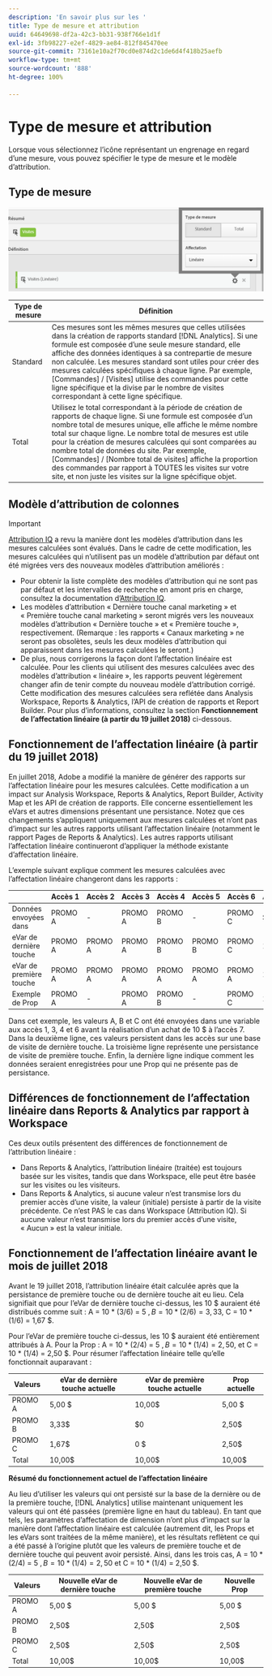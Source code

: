 ```yaml
---
description: 'En savoir plus sur les '
title: Type de mesure et attribution
uuid: 64649698-df2a-42c3-bb31-938f766e1d1f
exl-id: 3fb98227-e2ef-4829-ae84-812f845470ee
source-git-commit: 73161e10a2f70cd0e874d2c1de6d4f418b25aefb
workflow-type: tm+mt
source-wordcount: '888'
ht-degree: 100%

---
```


# Type de mesure et attribution

Lorsque vous sélectionnez l’icône représentant un engrenage en regard d’une mesure, vous pouvez spécifier le type de mesure et le modèle d’attribution.

## Type de mesure

![](assets/cm_type_alloc.png)

| Type de mesure | Définition |
|---|---|
| Standard | Ces mesures sont les mêmes mesures que celles utilisées dans la création de rapports standard [!DNL Analytics]. Si une formule est composée d’une seule mesure standard, elle affiche des données identiques à sa contrepartie de mesure non calculée. Les mesures standard sont utiles pour créer des mesures calculées spécifiques à chaque ligne. Par exemple, [Commandes] / [Visites] utilise des commandes pour cette ligne spécifique et la divise par le nombre de visites correspondant à cette ligne spécifique. |
| Total | Utilisez le total correspondant à la période de création de rapports de chaque ligne. Si une formule est composée d’un nombre total de mesures unique, elle affiche le même nombre total sur chaque ligne. Le nombre total de mesures est utile pour la création de mesures calculées qui sont comparées au nombre total de données du site. Par exemple, [Commandes] / [Nombre total de visites] affiche la proportion des commandes par rapport à TOUTES les visites sur votre site, et non juste les visites sur la ligne spécifique objet. |

## Modèle d’attribution de colonnes

>[!IMPORTANT]
>
>[Attribution IQ](https://experienceleague.adobe.com/docs/analytics/analyze/analysis-workspace/panels/attribution/attribution.html) a revu la manière dont les modèles dʼattribution dans les mesures calculées sont évalués. Dans le cadre de cette modification, les mesures calculées qui n’utilisent pas un modèle d’attribution par défaut ont été migrées vers des nouveaux modèles d’attribution améliorés :
>
>* Pour obtenir la liste complète des modèles d’attribution qui ne sont pas par défaut et les intervalles de recherche en amont pris en charge, consultez la documentation d’[Attribution IQ](https://experienceleague.adobe.com/docs/analytics/analyze/analysis-workspace/panels/attribution/attribution.html).
>* Les modèles d’attribution « Dernière touche canal marketing » et « Première touche canal marketing » seront migrés vers les nouveaux modèles d’attribution « Dernière touche » et « Première touche », respectivement. (Remarque : les rapports « Canaux marketing » ne seront pas obsolètes, seuls les deux modèles d’attribution qui apparaissent dans les mesures calculées le seront.)
>* De plus, nous corrigerons la façon dont l’affectation linéaire est calculée. Pour les clients qui utilisent des mesures calculées avec des modèles d’attribution « linéaire », les rapports peuvent légèrement changer afin de tenir compte du nouveau modèle d’attribution corrigé. Cette modification des mesures calculées sera reflétée dans Analysis Workspace, Reports &amp; Analytics, l’API de création de rapports et Report Builder. Pour plus d’informations, consultez la section **Fonctionnement de l’affectation linéaire (à partir du 19 juillet 2018)** ci-dessous.
>



## Fonctionnement de l’affectation linéaire (à partir du 19 juillet 2018)

En juillet 2018, Adobe a modifié la manière de générer des rapports sur l’affectation linéaire pour les mesures calculées. Cette modification a un impact sur Analysis Workspace, Reports &amp; Analytics, Report Builder, Activity Map et les API de création de rapports. Elle concerne essentiellement les eVars et autres dimensions présentant une persistance. Notez que ces changements s’appliquent uniquement aux mesures calculées et n’ont pas d’impact sur les autres rapports utilisant l’affectation linéaire (notamment le rapport Pages de Reports &amp; Analytics). Les autres rapports utilisant l’affectation linéaire continueront d’appliquer la méthode existante d’affectation linéaire.

L’exemple suivant explique comment les mesures calculées avec l’affectation linéaire changeront dans les rapports :

|  | Accès 1 | Accès 2 | Accès 3 | Accès 4 | Accès 5 | Accès 6 | Accès 7 |
|--- |--- |--- |--- |--- |--- |--- |--- |
| Données envoyées dans | PROMO A | - | PROMO A | PROMO B | - | PROMO C | $10 |
| eVar de dernière touche | PROMO A | PROMO A | PROMO A | PROMO B | PROMO B | PROMO C | 10 $ |
| eVar de première touche | PROMO A | PROMO A | PROMO A | PROMO A | PROMO A | PROMO A | 10 $ |
| Exemple de Prop | PROMO A | - | PROMO A | PROMO B | - | PROMO C | 10 $ |

Dans cet exemple, les valeurs A, B et C ont été envoyées dans une variable aux accès 1, 3, 4 et 6 avant la réalisation d’un achat de 10 $ à l’accès 7. Dans la deuxième ligne, ces valeurs persistent dans les accès sur une base de visite de dernière touche. La troisième ligne représente une persistance de visite de première touche. Enfin, la dernière ligne indique comment les données seraient enregistrées pour une Prop qui ne présente pas de persistance.

## Différences de fonctionnement de l’affectation linéaire dans Reports &amp; Analytics par rapport à Workspace

Ces deux outils présentent des différences de fonctionnement de l’attribution linéaire :

* Dans Reports &amp; Analytics, l’attribution linéaire (traitée) est toujours basée sur les visites, tandis que dans Workspace, elle peut être basée sur les visites ou les visiteurs.
* Dans Reports &amp; Analytics, si aucune valeur n’est transmise lors du premier accès d’une visite, la valeur (initiale) persiste à partir de la visite précédente. Ce n’est PAS le cas dans Workspace (Attribution IQ). Si aucune valeur n’est transmise lors du premier accès d’une visite, « Aucun » est la valeur initiale.

## Fonctionnement de l’affectation linéaire avant le mois de juillet 2018

Avant le 19 juillet 2018, l’attribution linéaire était calculée après que la persistance de première touche ou de dernière touche ait eu lieu. Cela signifiait que pour l’eVar de dernière touche ci-dessus, les 10 $ auraient été distribués comme suit : A = 10 * (3/6) = 5 $, B = 10 * (2/6) = 3,33 $, C = 10 * (1/6) = 1,67 $.

Pour l’eVar de première touche ci-dessus, les 10 $ auraient été entièrement attribués à A. Pour la Prop : A = 10 * (2/4) = 5 $, B = 10 * (1/4) = 2,50 $, et C = 10 * (1/4) = 2,50 $. Pour résumer l’affectation linéaire telle qu’elle fonctionnait auparavant :

| Valeurs | eVar de dernière touche actuelle | eVar de première touche actuelle | Prop actuelle |
|---|---|---|---|
| PROMO A | 5,00 $ | 10,00$ | 5,00 $ |
| PROMO B | 3,33$ | $0 | 2,50$ |
| PROMO C | 1,67$ | 0 $ | 2,50$ |
| Total | 10,00$ | 10,00$ | 10,00$ |

**Résumé du fonctionnement actuel de lʼaffectation linéaire**

Au lieu d’utiliser les valeurs qui ont persisté sur la base de la dernière ou de la première touche, [!DNL Analytics] utilise maintenant uniquement les valeurs qui ont été passées (première ligne en haut du tableau). En tant que tels, les paramètres d’affectation de dimension n’ont plus d’impact sur la manière dont l’affectation linéaire est calculée (autrement dit, les Props et les eVars sont traitées de la même manière), et les résultats reflètent ce qui a été passé à l’origine plutôt que les valeurs de première touche et de dernière touche qui peuvent avoir persisté. Ainsi, dans les trois cas, A = 10 * (2/4) = 5 $, B = 10 * (1/4) = 2,50 $ et C = 10 * (1/4) = 2,50 $.

| Valeurs | Nouvelle eVar de dernière touche | Nouvelle eVar de première touche | Nouvelle Prop |
|---|---|---|---|
| PROMO A | 5,00 $ | 5,00 $ | 5,00 $ |
| PROMO B | 2,50$ | 2,50$ | 2,50$ |
| PROMO C | 2,50$ | 2,50$ | 2,50$ |
| Total | 10,00$ | 10,00$ | 10,00$ |
